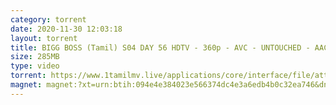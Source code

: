 ```yaml
---
category: torrent
date: 2020-11-30 12:03:18
layout: torrent
title: BIGG BOSS (Tamil) S04 DAY 56 HDTV - 360p - AVC - UNTOUCHED - AAC - 285MB
size: 285MB
type: video
torrent: https://www.1tamilmv.live/applications/core/interface/file/attachment.php?id=69428
magnet: magnet:?xt=urn:btih:094e4e384023e566374dc4e3a6edb4b0c32ea746&dn=www.1TamilMV.live%20-%20BIGG%20BOSS%20(Tamil)%20S04%20DAY%2056%c2%a0HDTV%20-%20360p%20-%20AVC%20-%20UNTOUCHED%20-%20AAC%20-%c2%a0%20285MB.mp4&tr=udp%3a%2f%2fp4p.arenabg.com%3a1337%2fannounce&tr=http%3a%2f%2fpow7.com%3a80%2fannounce&tr=udp%3a%2f%2ftracker.tiny-vps.com%3a6969%2fannounce&tr=http%3a%2f%2ftracker2.itzmx.com%3a6961%2fannounce&tr=udp%3a%2f%2f151.80.120.114%3a2710%2fannounce&tr=udp%3a%2f%2f9.rarbg.com%3a2790%2fannounce&tr=udp%3a%2f%2f9.rarbg.to%3a2740%2fannounce&tr=udp%3a%2f%2fopen.stealth.si%3a80%2fannounce&tr=udp%3a%2f%2ftracker.leechers-paradise.org%3a6969%2fannounce&tr=udp%3a%2f%2ftracker.opentrackr.org%3a1337%2fannounce&tr=http%3a%2f%2ft.nyaatracker.com%3a80%2fannounce
---
```

